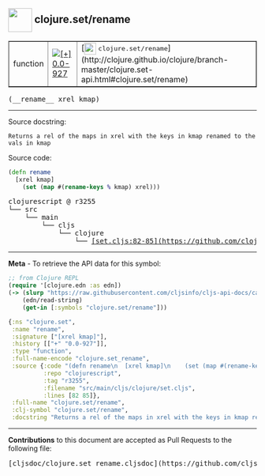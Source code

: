 ## <img width="48px" valign="middle" src="http://i.imgur.com/Hi20huC.png"> clojure.set/rename

 <table border="1">
<tr>

<td>function</td>
<td><a href="https://github.com/cljsinfo/cljs-api-docs/tree/0.0-927"><img valign="middle" alt="[+] 0.0-927" src="https://img.shields.io/badge/+-0.0--927-lightgrey.svg"></a> </td>
<td>
[<img height="24px" valign="middle" src="http://i.imgur.com/1GjPKvB.png"> <samp>clojure.set/rename</samp>](http://clojure.github.io/clojure/branch-master/clojure.set-api.html#clojure.set/rename)
</td>
</tr>
</table>

 <samp>
(__rename__ xrel kmap)<br>
</samp>

---




Source docstring:

```
Returns a rel of the maps in xrel with the keys in kmap renamed to the vals in kmap
```

Source code:

```clj
(defn rename
  [xrel kmap]
    (set (map #(rename-keys % kmap) xrel)))
```

 <pre>
clojurescript @ r3255
└── src
    └── main
        └── cljs
            └── clojure
                └── <ins>[set.cljs:82-85](https://github.com/clojure/clojurescript/blob/r3255/src/main/cljs/clojure/set.cljs#L82-L85)</ins>
</pre>


---

__Meta__ - To retrieve the API data for this symbol:

```clj
;; from Clojure REPL
(require '[clojure.edn :as edn])
(-> (slurp "https://raw.githubusercontent.com/cljsinfo/cljs-api-docs/catalog/cljs-api.edn")
    (edn/read-string)
    (get-in [:symbols "clojure.set/rename"]))
```

```clj
{:ns "clojure.set",
 :name "rename",
 :signature ["[xrel kmap]"],
 :history [["+" "0.0-927"]],
 :type "function",
 :full-name-encode "clojure.set_rename",
 :source {:code "(defn rename\n  [xrel kmap]\n    (set (map #(rename-keys % kmap) xrel)))",
          :repo "clojurescript",
          :tag "r3255",
          :filename "src/main/cljs/clojure/set.cljs",
          :lines [82 85]},
 :full-name "clojure.set/rename",
 :clj-symbol "clojure.set/rename",
 :docstring "Returns a rel of the maps in xrel with the keys in kmap renamed to the vals in kmap"}

```

---

__Contributions__ to this document are accepted as Pull Requests to the following file:

 <pre>
[cljsdoc/clojure.set_rename.cljsdoc](https://github.com/cljsinfo/cljs-api-docs/blob/master/cljsdoc/clojure.set_rename.cljsdoc)
</pre>

